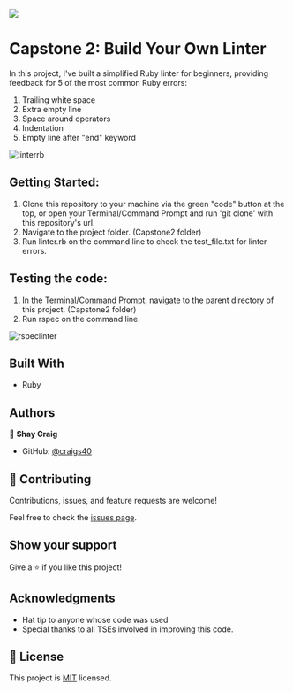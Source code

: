![](https://img.shields.io/badge/Microverse-blueviolet)

# Capstone 2: Build Your Own Linter

In this project, I've built a simplified Ruby linter for beginners, providing feedback for 5 of the most common Ruby errors:

1. Trailing white space
2. Extra empty line
3. Space around operators
4. Indentation
5. Empty line after "end" keyword

![linterrb](https://user-images.githubusercontent.com/71286979/114502210-6b0b5980-9bf9-11eb-8636-ffdd7bccf517.png)

## Getting Started:
1. Clone this repository to your machine via the green "code" button at the top, or open your Terminal/Command Prompt and run 'git clone' with this repository's url.
2. Navigate to the project folder. (Capstone2 folder)
3. Run linter.rb on the command line to check the test_file.txt for linter errors.

## Testing the code:
1. In the Terminal/Command Prompt, navigate to the parent directory of this project. (Capstone2 folder)
2. Run rspec on the command line.

![rspeclinter](https://user-images.githubusercontent.com/71286979/114503588-92632600-9bfb-11eb-9b51-964ec7a1c73e.png)

## Built With

- Ruby

## Authors

👤 **Shay Craig**

- GitHub: [@craigs40](https://github.com/craigs40)

## 🤝 Contributing

Contributions, issues, and feature requests are welcome!

Feel free to check the [issues page](issues/).

## Show your support

Give a ⭐️ if you like this project!

## Acknowledgments

- Hat tip to anyone whose code was used
- Special thanks to all TSEs involved in improving this code.

## 📝 License

This project is [MIT](https://opensource.org/licenses/MIT) licensed.
